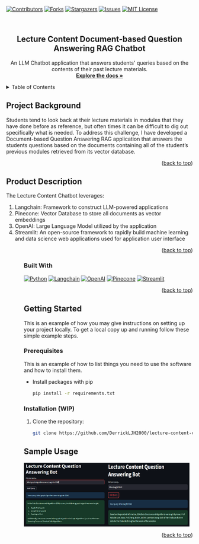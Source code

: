<a name="readme-top"></a>

<!-- PROJECT SHIELDS -->
[![Contributors][contributors-shield]][contributors-url]
[![Forks][forks-shield]][forks-url]
[![Stargazers][stars-shield]][stars-url]
[![Issues][issues-shield]][issues-url]
[![MIT License][license-shield]][license-url]

<!-- PROJECT LOGO -->
<br />
<div align="center">

<h2 align="center">Lecture Content Document-based Question Answering RAG Chatbot</h2>

  <p align="center">
    An LLM Chatbot application that answers students' queries based on the contents of their past lecture materials.
    <br />
    <a href="https://github.com/DerrickLJH2000/lecture-content-chatbot"><strong>Explore the docs »</strong></a>
  </p>
</div>



<!-- TABLE OF CONTENTS -->
<details>
  <summary>Table of Contents</summary>
  <ol>
    <li>
      <a href="#project-background">Project Background</a>
    </li>
    <li>
      <a href="#project-description">Product Description</a>
      <ul>
        <li><a href="#built-with">Built With</a></li>
      </ul>
    </li>
    <li>
      <a href="#getting-started">Getting Started</a>
      <ul>
        <li><a href="#prerequisites">Prerequisites</a></li>
        <li><a href="#installation">Installation</a></li>
      </ul>
    </li>
    <li><a href="#usage">Usage</a></li>
  </ol>
</details>



<!-- Project Background -->
## Project Background

Students tend to look back at their lecture materials in modules that they have done before as reference, but often times it can be difficult to dig out specifically what is needed. To address this challenge, I have developed a Document-based Question Answering RAG application that answers the students questions based on the documents containing all of the student’s previous modules retrieved from its vector database. 
<p align="right">(<a href="#readme-top">back to top</a>)</p>

<!-- Product Description -->
## Product Description
The Lecture Content Chatbot leverages:
<ol>
  <li>Langchain: Framework to construct LLM-powered applications</li>
  <li>Pinecone: Vector Database to store all documents as vector embeddings</li>
  <li>OpenAI: Large Language Model utilized by the application</li>
  <li>Streamlit: An open-source framework to rapidly build machine learning and data science web applications used for application user interface</li>
<ol>

<p align="right">(<a href="#readme-top">back to top</a>)</p>


### Built With

[![Python][Python]][Python-url] [![Langchain][Langchain]][Langchain-url] [![OpenAI][OpenAI]][OpenAI-url] [![Pinecone][Pinecone]][Pinecone-url] [![Streamlit][Streamlit]][Streamlit-url]


<p align="right">(<a href="#readme-top">back to top</a>)</p>



<!-- GETTING STARTED -->
## Getting Started

This is an example of how you may give instructions on setting up your project locally.
To get a local copy up and running follow these simple example steps.

### Prerequisites

This is an example of how to list things you need to use the software and how to install them.
* Install packages with pip
  ```sh
  pip install -r requirements.txt
  ```

### Installation (WIP)

1. Clone the repository:
   ```sh
   git clone https://github.com/DerrickLJH2000/lecture-content-chatbot.git
   ```
   
<!-- USAGE EXAMPLES -->
## Sample Usage

<div style="display:flex;">
  <img src="assets/sample1.png" alt="Image 1" width="49%" />
  <img src="assets/sample2.png" alt="Image 2" width="49%" />
</div>

<p align="right">(<a href="#readme-top">back to top</a>)</p>





<!-- MARKDOWN LINKS & IMAGES -->
<!-- https://www.markdownguide.org/basic-syntax/#reference-style-links -->
[contributors-shield]: https://img.shields.io/github/contributors/DerrickLJH2000/lecture-content-chatbot.svg?style=for-the-badge
[contributors-url]: https://github.com/DerrickLJH2000/lecture-content-chatbot/graphs/contributors
[forks-shield]: https://img.shields.io/github/forks/DerrickLJH2000/lecture-content-chatbot.svg?style=for-the-badge
[forks-url]: https://github.com/DerrickLJH2000/lecture-content-chatbot/network/members
[stars-shield]: https://img.shields.io/github/stars/DerrickLJH2000/lecture-content-chatbot.svg?style=for-the-badge
[stars-url]: https://github.com/DerrickLJH2000/lecture-content-chatbot/stargazers
[issues-shield]: https://img.shields.io/github/issues/DerrickLJH2000/lecture-content-chatbot.svg?style=for-the-badge
[issues-url]: https://github.com/DerrickLJH2000/lecture-content-chatbot/issues
[license-shield]: https://img.shields.io/github/license/DerrickLJH2000/lecture-content-chatbot.svg?style=for-the-badge
[license-url]: https://github.com/DerrickLJH2000/lecture-content-chatbot/blob/main/LICENSE.txt
[Python]: https://img.shields.io/badge/Python-3670A0?style=for-the-badge&logo=python&logoColor=ffdd54
[Python-url]: https://www.python.org/
[Langchain]: https://img.shields.io/badge/Langchain-FFFFFF?style=for-the-badge&logo=Langchain&logoColor=black
[Langchain-url]: https://www.langchain.com/
[OpenAI]: https://img.shields.io/badge/OpenAI-74aa9c.svg?style=for-the-badge&logo=OpenAI&logoColor=white
[OpenAI-url]: https://openai.com/
[Pinecone]: https://img.shields.io/badge/Pinecone-FFFFFF?style=for-the-badge&logo=Pinecone&logoColor=black
[Pinecone-url]: https://www.pinecone.io/
[Streamlit]: https://img.shields.io/badge/Streamlit-FF4B4B?style=for-the-badge&logo=streamlit&logoColor=white
[Streamlit-url]: https://streamlit.io/

[product-screenshot1]: assets/sample1.png
[product-screenshot2]: assets/sample2.png
